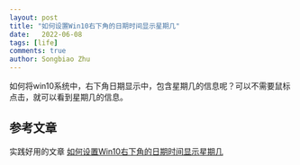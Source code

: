 ```yaml
---
layout: post
title: "如何设置Win10右下角的日期时间显示星期几"
date:   2022-06-08
tags: [life]
comments: true
author: Songbiao Zhu
---
```

如何将win10系统中，右下角日期显示中，包含星期几的信息呢？可以不需要鼠标点击，就可以看到星期几的信息。
<!-- more -->

## 参考文章

实践好用的文章
[如何设置Win10右下角的日期时间显示星期几](https://jingyan.baidu.com/article/d621e8da56704d2864913f54.html)